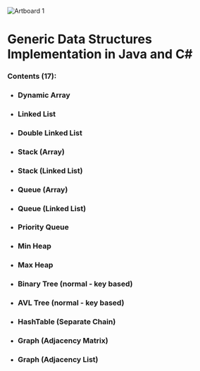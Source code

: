 ![Artboard 1](https://github.com/user-attachments/assets/0d1ad08e-4183-4995-8fcc-9be26f527f9c)
# Generic Data Structures Implementation in Java and C#

### Contents (17):
- ### Dynamic Array
- ### Linked List
- ### Double Linked List
- ### Stack (Array)
- ### Stack (Linked List)
- ### Queue (Array)
- ### Queue (Linked List)
- ### Priority Queue
- ### Min Heap
- ### Max Heap
- ### Binary Tree (normal - key based)
- ### AVL Tree (normal - key based)
- ### HashTable (Separate Chain)
- ### Graph (Adjacency Matrix)
- ### Graph (Adjacency List)

<meta name="google-site-verification" content="mZdcMLgEOK8O1SWt8vm7UI2KgP2gjVEjy2HARysTxdA" />
